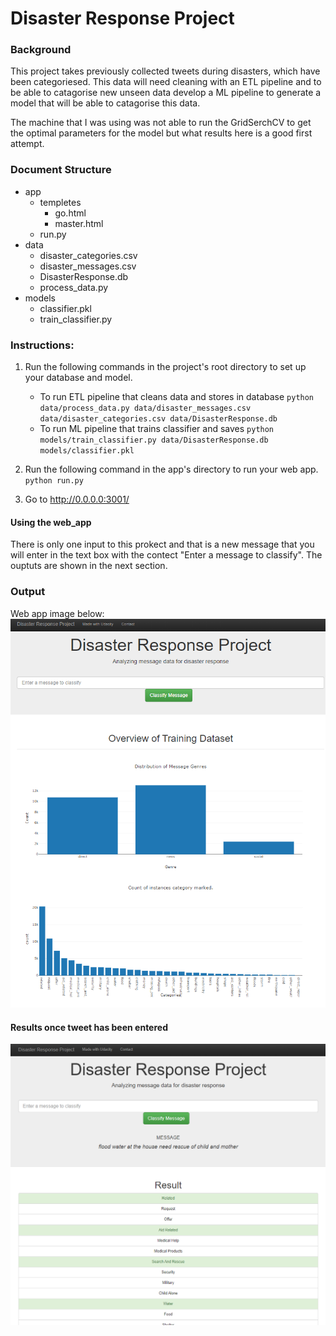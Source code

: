 # Disaster Response Project

### Background
This project takes previously collected tweets during disasters, which have been categoriesed.  This data will need cleaning with an ETL pipeline and to be able to catagorise new unseen data develop a ML pipeline to generate a model that will be able to catagorise this data.

The machine that I was using was not able to run the GridSerchCV to get the optimal parameters for the model but what results here is a good first attempt.

### Document Structure
 * app
   * templetes
     * go.html
     * master.html
   * run.py
 * data
   * disaster_categories.csv
   * disaster_messages.csv
   * DisasterResponse.db
   * process_data.py
 * models
   * classifier.pkl
   * train_classifier.py
   

### Instructions:
1. Run the following commands in the project's root directory to set up your database and model.

    - To run ETL pipeline that cleans data and stores in database
        `python data/process_data.py data/disaster_messages.csv data/disaster_categories.csv data/DisasterResponse.db`
    - To run ML pipeline that trains classifier and saves
        `python models/train_classifier.py data/DisasterResponse.db models/classifier.pkl`

2. Run the following command in the app's directory to run your web app.
    `python run.py`

3. Go to http://0.0.0.0:3001/

#### Using the web_app
There is only one input to this prokect and that is a new message that you will enter in the text box with the contect "Enter a message to classify".  The ouptuts are shown in the next section. 

### Output
Web app image below:
![Screenshot](web_app.png)


#### Results once tweet has been entered
![Screenshot](web_app_results.png)
